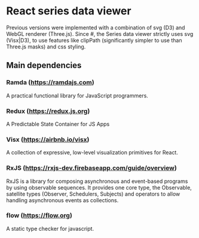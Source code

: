 # React series data viewer

Previous versions were implemented with a combination of svg (D3) and WebGL renderer (Three.js). 
Since #, the Series data viewer strictly uses svg (Visx|D3), to use features like clipPath (significantly simpler to use than Three.js masks) and css styling.

## Main dependencies

### Ramda (https://ramdajs.com)
A practical functional library for JavaScript programmers.

### Redux (https://redux.js.org)
A Predictable State Container for JS Apps

### Visx (https://airbnb.io/visx)
A collection of expressive, low-level visualization primitives for React.

### RxJS (https://rxjs-dev.firebaseapp.com/guide/overview)
RxJS is a library for composing asynchronous and event-based programs by using observable sequences. 
It provides one core type, the Observable, satellite types (Observer, Schedulers, Subjects) and operators to allow handling asynchronous events as collections.

### flow (https://flow.org)
A static type checker for javascript.
